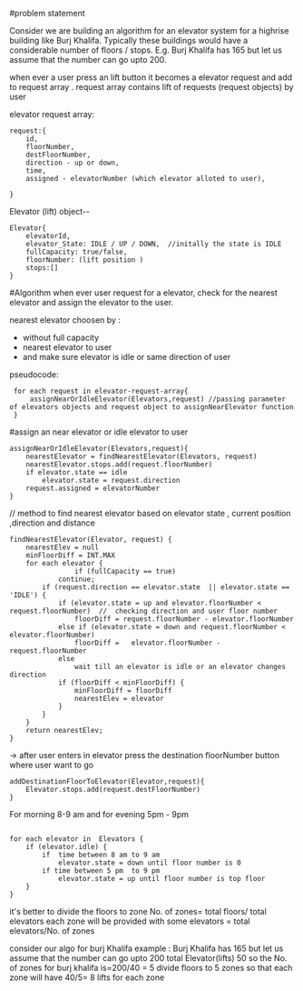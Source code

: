 #problem statement 

Consider we are building an algorithm for an elevator system for a highrise building like Burj Khalifa. Typically these buildings would have a considerable number of floors / stops. E.g. Burj Khalifa has 165 but let us assume that the number can go upto 200.


when ever a user press an lift button it becomes a elevator request and add to request array .
request array contains lift of requests (request objects) by user


elevator request array:
```
request:{
    id,
    floorNumber,
    destFloorNumber,
    direction - up or down,
    time,
    assigned - elevatorNumber (which elevator alloted to user),

}
```
Elevator (lift) object--
```
Elevator{
    elevatorId,
    elevator_State: IDLE / UP / DOWN,  //initally the state is IDLE
    fullCapacity: true/false,
    floorNumber: (lift position )
    stops:[]  
}
```
#Algorithm
when ever user request for a elevator, check for the nearest elevator and assign the elevator to the user.

nearest elevator choosen by :
 - without full capacity
 - nearest elevator to user
 - and make sure elevator is idle or same direction of user


 pseudocode:
```
 for each request in elevator-request-array{
     assignNearOrIdleElevator(Elevators,request) //passing parameter of elevators objects and request object to assignNearElevator function 
 }
 ```

 #assign an near elevator or idle elevator to user 
```
assignNearOrIdleElevator(Elevators,request){
    nearestElevator = findNearestElevator(Elevators, request) 
	nearestElevator.stops.add(request.floorNumber)
	if elevator.state == idle
		elevator.state = request.direction
	request.assigned = elevatorNumber
}
```

// method to find nearest elevator based on elevator state , current position ,direction and distance
```
findNearestElevator(Elevator, request) {
	nearestElev = null
	minFloorDiff = INT.MAX
	for each elevator {
        		if (fullCapacity == true)
			continue;
		if (request.direction == elevator.state  || elevator.state == 'IDLE') {
			if (elevator.state = up and elevator.floorNumber < request.floorNumber)  //  checking direction and user floor number
				floorDiff = request.floorNumber - elevator.floorNumber
			else if (elevator.state = down and request.floorNumber < elevator.floorNumber)
				floorDiff =   elevator.floorNumber - request.floorNumber
			else 
				wait till an elevator is idle or an elevator changes direction
			if (floorDiff < minFloorDiff) {
				minFloorDiff = floorDiff
				nearestElev = elevator
			}
		} 
	}
	return nearestElev;
}
```
-> after user enters in elevator  press the destination floorNumber button  where user want to go  
```
addDestinationFloorToElevator(Elevator,request){
    Elevator.stops.add(request.destFloorNumber)
}
```


 For morning 8-9 am and for evening 5pm - 9pm  
 
```

for each elevator in  Elevators {	
	if (elevator.idle) {
		if  time between 8 am to 9 am
			elevator.state = down until floor number is 0
		if time between 5 pm  to 9 pm
			elevator.state = up until floor number is top floor
	}
}

```

it's better to divide the floors to zone 
 No. of zones= total floors/ total elevators
 each zone will be provided with some elevators = total elevators/No. of zones

 consider our algo for burj Khalifa
 example : 
  Burj Khalifa has 165 but let us assume that the number can go upto 200
  total Elevator(lifts) 50
   so the No. of zones for burj khalifa is=200/40 = 5
   divide floors to 5 zones
    so that each zone will have 40/5= 8 lifts for each zone
